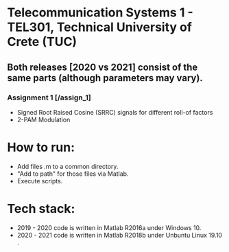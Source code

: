  # Telecommunication Systems 1 - TEL301, Technical University of Crete (TUC)
## Both releases [2020 vs 2021] consist of the same parts (although parameters may vary).

### Assignment 1 [/assign_1]

  - Signed Root Raised Cosine (SRRC) signals for different roll-of factors
  - 2-PAM Modulation




  # How to run:
 - Add files .m to a common directory.
 - "Add to path" for those files via Matlab.
 - Execute scripts.

 # Tech stack:
 - 2019 - 2020 code is written in Matlab R2016a under Windows 10.
 - 2020 - 2021 code is written in Matlab R2018b under Unbuntu Linux 19.10 .
